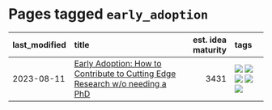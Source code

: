 # Pages tagged `early_adoption`

|last_modified|title|est. idea maturity|tags
|:---|:---|---:|:---|
|2023-08-11|[Early Adoption: How to Contribute to Cutting Edge Research w/o needing a PhD](../early_adoption_and_fomo.md)|3431|[![](https://img.shields.io/badge/tag-autobiographical-5d9a82)](../tags/autobiographical.md) [![](https://img.shields.io/badge/tag-career_advice-b5ec2c)](../tags/career_advice.md) [![](https://img.shields.io/badge/tag-early_adoption-f76896)](../tags/early_adoption.md) [![](https://img.shields.io/badge/tag-mentoring-0e5ec)](../tags/mentoring.md) [![](https://img.shields.io/badge/tag-reddit-36f98)](../tags/reddit.md)|